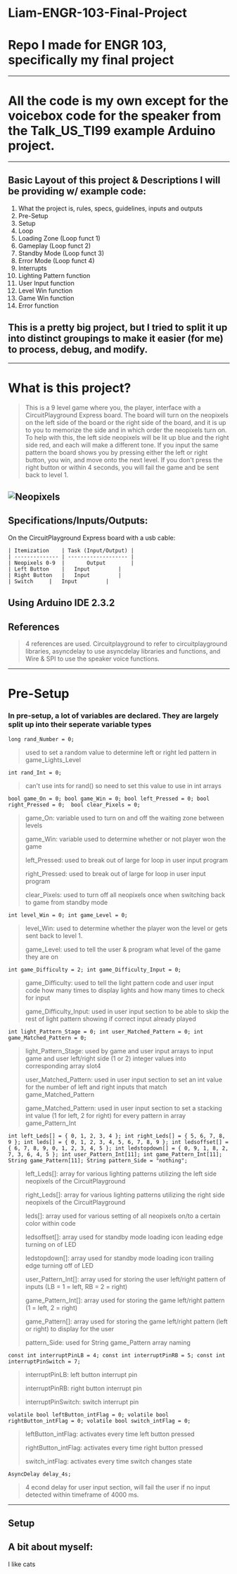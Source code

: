 # Liam-ENGR-103-Final-Project
# Repo I made for ENGR 103, specifically my final project
---
# All the code is my own except for the voicebox code for the speaker from the Talk_US_TI99 example Arduino project.
---
## Basic Layout of this project & Descriptions I will be providing w/ example code:
1. What the project is, rules, specs, guidelines, inputs and outputs
2. Pre-Setup
3. Setup
4. Loop
5. Loading Zone (Loop funct 1)
6. Gameplay (Loop funct 2)
7. Standby Mode (Loop funct 3)
8. Error Mode (Loop funct 4)
9. Interrupts
10. Lighting Pattern function
11. User Input function
12. Level Win function
13. Game Win function
14. Error function

## This is a pretty big project, but I tried to split it up into distinct groupings to make it easier (for me) to process, debug, and modify.
---
# What is this project?
> This is a 9 level game where you, the player, interface with a CircuitPlayground Express board. The board will turn on the neopixels on the left side of the board or the right side of the board, and it is up to you to memorize the side and in which order the neopixels turn on. To help with this, the left side neopixels will be lit up blue and the right side red, and each will make a different tone. If you input the same pattern the board shows you by pressing either the left or right button, you win, and move onto the next level. If you don't press the right button or within 4 seconds, you will fail the game and be sent back to level 1.

![Neopixels](https://cdn-learn.adafruit.com/assets/assets/000/034/012/large1024/circuit_playground_neoorder.jpg)
---
## Specifications/Inputs/Outputs:
On the CircuitPlayground Express board with a usb cable:

	| Itemization	 | Task (Input/Output) | 
 	| -------------- | ------------------- | 
	| Neopixels 0-9  |       Output        |
	| Left Button    | 	 Input         |
	| Right Button   |	 Input         |
 	| Switch 	 |	 Input         |
  Using Arduino IDE 2.3.2
---
## References
> 4 references are used. Circuitplayground to refer to circuitplayground libraries, asyncdelay to use asyncdelay libraries and functions, and Wire & SPI to use the speaker voice functions.
---
# Pre-Setup
### In pre-setup, a lot of variables are declared. They are largely split up into their seperate variable types

`
long rand_Number = 0;
`
> used to set a random value to determine left or right led pattern in game_Lights_Level

`
int rand_Int = 0;
`
>  can't use ints for rand() so need to set this value to use in int arrays

`
bool game_On = 0;
bool game_Win = 0;
bool left_Pressed = 0;
bool right_Pressed = 0; 
bool clear_Pixels = 0;
`
> game_On: variable used to turn on and off the waiting zone between levels
> 
> game_Win: variable used to determine whether or not player won the game
> 
> left_Pressed: used to break out of large for loop in user input program
> 
> right_Pressed: used to break out of large for loop in user input program
> 
> clear_Pixels: used to turn off all neopixels once when switching back to game from standby mode
> 

`
int level_Win = 0; int game_Level = 0;
`
> level_Win: used to determine whether the player won the level or gets sent back to level 1.
> 
> game_Level: used to tell the user & program what level of the game they are on
> 

`
int game_Difficulty = 2;
int game_Difficulty_Input = 0;
`
> game_Difficulty: used to tell the light pattern code and user input code how many times to display lights and how many times to check for input
> 
> game_Difficulty_Input: used in user input section to be able to skip the rest of light pattern showing if correct input already played
> 


`
int light_Pattern_Stage = 0;
int user_Matched_Pattern = 0;
int game_Matched_Pattern = 0;
`
> light_Pattern_Stage: used by game and user input arrays to input game and user left/right side (1 or 2) integer values into corresponding array slot4
> 
> user_Matched_Pattern: used in user input section to set an int value for the number of left and right inputs that match game_Matched_Pattern
> 
> game_Matched_Pattern: used in user input section to set a stacking int value (1 for left, 2 for right) for every pattern in array game_Pattern_Int
> 

`
int left_Leds[] = { 0, 1, 2, 3, 4 };
int right_Leds[] = { 5, 6, 7, 8, 9 };
int leds[] = { 0, 1, 2, 3, 4, 5, 6, 7, 8, 9 };
int ledsoffset[] = { 6, 7, 8, 9, 0, 1, 2, 3, 4, 5 };
int ledstopdown[] = { 0, 9, 1, 8, 2, 7, 3, 6, 4, 5 };
int user_Pattern_Int[11];
int game_Pattern_Int[11];
String game_Pattern[11];
String pattern_Side = "nothing";
`
> left_Leds[]: array for various lighting patterns utilizing the left side neopixels of the CircuitPlayground
>
> right_Leds[]: array for various lighting patterns utilizing the right side neopixels of the CircuitPlayground
>
> leds[]: array used for various setting of all neopixels on/to a certain color within code
>
> ledsoffset[]: array used for standby mode loading icon leading edge turning on of LED
>
> ledstopdown[]: array used for standby mode loading icon trailing edge turning off of LED
> 
> user_Pattern_Int[]: array used for storing the user left/right pattern of inputs (LB = 1 = left, RB = 2 = right)
>
> game_Pattern_Int[]: array used for storing the game left/right pattern (1 = left, 2 = right)
>
> game_Pattern[]: array used for storing the game left/right pattern (left or right) to display for the user
>
> pattern_Side: used for String game_Pattern array naming

`
const int interruptPinLB = 4;
const int interruptPinRB = 5;
const int interruptPinSwitch = 7;
`
> interruptPinLB: left button interrupt pin
>
> interruptPinRB: right button interrupt pin
>
> interruptPinSwitch: switch interrupt pin

`
volatile bool leftButton_intFlag = 0;
volatile bool rightButton_intFlag = 0;
volatile bool switch_intFlag = 0;
`
> leftButton_intFlag: activates every time left button pressed
>
> rightButton_intFlag: activates every time right button pressed
>
> switch_intFlag: activates every time switch changes state

`
AsyncDelay delay_4s;
`
>  4 econd delay for user input section, will fail the user if no input detected within timeframe of 4000 ms.

--- 
## Setup

## A bit about myself:
I like cats
